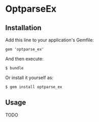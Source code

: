 # OptparseEx

## Installation

Add this line to your application's Gemfile:

    gem 'optparse_ex'

And then execute:

    $ bundle

Or install it yourself as:

    $ gem install optparse_ex

## Usage

TODO
